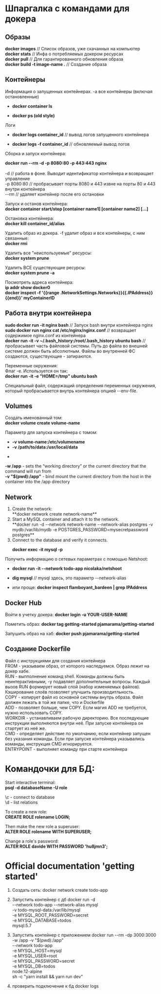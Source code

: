 # Шпаргалка с командами для докера

<h2>Образы</h2>

**docker images** // Список образов, уже скачанных на компьютер<br>
**docker stats** // Инфа о потребляемых докером ресурсах<br>
**docker pull** // Для гарантированного обновления образа<br>
**docker build -t image-name .** // Создание образа


<h2>Контейнеры</h2>
Информация о запущенных контейнерах. -a все контейнеры (включая остановленные)
<ul>
<li>

**docker container ls**</li>
<li>

**docker ps (old style)**</li>
</ul>

Логи
<ul>

<li>

**docker logs container_id** // вывод логов запущенного контейнера</li>
<li>

**docker logs -f container_id** // обновляемый вывод логов</li>
</ul>

Сборка и запуск контейнера:


**docker run --rm -d -p 8080:80 -p 443:443 nginx**<br>  
-d // работа в фоне. Выводит идентификатор контейнера и возвращает управление<br>
-p 8080:80 // пробрасывает порты 8080 и 443 извне на порты 80 и 443 внутри контейнера<br>
--rm // удаляет контейнер после его остановки<br>

Запуск и останов контейнера:<br>
**docker container start/stop [container name1] [container name2] [...]**

Остановка контейнера:<br>
**docker kill container_id/alias**

Удалить образ из докера. -f удалит образ и все контейнеры, с ним связанные:<br>
**docker rmi <imagename>**

Удалить все "неиспользуемые" ресурсы:<br>
**docker system prune**

Удалить ВСЕ существующие ресурсы:<br>
**docker system prune -a**


Посмотреть адреса контейнера:<br>
**ip addr show docker0**<br>
**docker inspect -f '{{range .NetworkSettings.Networks}}{{.IPAddress}}{{end}}' myContainerID**

<h2>Работа внутри контейнера</h2>

**sudo docker run -it nginx bash** // Запуск bash внутри контейнера nginx <br>
**sudo docker run nginx cat /etc/nginx/nginx.conf** // возвращает содержимое nginx.conf из контейнера<br>
**docker run -it -v ~/.bash_history:/root/.bash_history ubuntu bash** // пробрасывает часть файловой системы. Путь до файла во внешней системе должен быть абсолютным. Файлы во внутренней ФС создаются, существующие - затираются.<br>

Переменные окружения:<br>
Флаг -e. Используется он так:<br>
**docker run -it -e "HOME=/tmp" ubuntu bash**

Специальный файл, содержащий определения переменных окружения, который пробрасывается внутрь контейнера опцией --env-file.



<h2>Volumes</h2>

Создать именованный том:<br>
**docker volume create volume-name**<br>

Параметр для запуска контейнера с томом:<br>
<ul>

**<li>-v volume-name:/etc/volumename</li>**
**<li>-v /path/to/data:/usr/local/data**<li>
</ul>

**-w /app** - sets the “working directory” or the current directory that the command will run from<br>
**-v "$(pwd):/app"** - bind mount the current directory from the host in the container into the /app directory<br>

<h2>Network</h2>
<ol>
<li>Create the network:<br>
**docker network create network-name**</li>

<li>Start a MySQL container and attach it to the network.<br>
**docker run -d --network network-name --network-alias postgres -v mydb:/var/lib/mydb -e POSTGRES_PASSWORD=mysecretpassword postgres**</li>

<li>Сonnect to the database and verify it connects.<br>

**docker exec -it <mysql-container-id> mysql -p</li>**
</ol>

Получить информацию о сетевых параметрах с помощью Netshoot:<br>
<ul>
<li>

**docker run -it --network todo-app nicolaka/netshoot**</li>

<li>

**dig mysql** // mysql здесь, это параметр --network-alias</li>

<li>

или проще: **docker inspect flamboyant_bardeen | grep IPAddress**</li>
</ul>


<h2>Docker Hub</h2>

Войти в учетку докера:
**docker login -u YOUR-USER-NAME**

Пометить образ:
**docker tag getting-started pjamarama/getting-started**

Запушить образ на хаб:
**docker push pjamarama/getting-started**


<h2>Создание Dockerfile</h2> 
Файл с инструкциями для создания контейнера<br>
FROM - указываем образ, от которого наследуемся. Образ лежит на докер хабе.<br>
RUN - выпполнение команд shell. Команды должны быть неинтерактивными, -y подавляет дополнительные вопросы. Каждый вызов RUN формирует новый слой (набор изменяемых файлов). Кэширование слоёв позволяет улучшить производитльность.<br>
COPY - копирует файл из основной системы внутрь образа. Файл должен лежать в той же папке, что и Dockerfile<br>
ADD - позволяет больше, чем COPY. Если магия ADD не требуется, нужно использовать COPY.<br>
WORKDIR - устанавливаем рабочую директорию. Все последующие инструкции выполняются внутри неё. При запуске контейнера он стартует из неё же.<br>
CMD - определяет действие по умолчанию, если контейнер запущен без указания команды. Если при запуске контейнера указывались команды, инструкция CMD игнорируется.<br>
ENTRYPOINT - выполняет команду при старте контейнера



# Командочки для БД:

Start interactive terminal:<br>
**psql -d databaseName -U role**

\c - connect to database<br>
\d - list relations<br>

To create a new role:<br>
**CREATE ROLE rolename LOGIN;**

Then make the new role a superuser:<br>
**ALTER ROLE rolename WITH SUPERUSER;**

Change a role's password:<br>
**ALTER ROLE davide WITH PASSWORD 'hu8jmn3';**




# Official documentation 'getting started'
1. Создать сеть:
docker network create todo-app

2. Запустить контейнер с дб
docker run -d \
     --network todo-app --network-alias mysql \
     -v todo-mysql-data:/var/lib/mysql \
     -e MYSQL_ROOT_PASSWORD=secret \
     -e MYSQL_DATABASE=todos \
     mysql:5.7

3. Запустить контейнер с приложением
docker run --rm -dp 3000:3000 \
   -w /app -v "$(pwd):/app" \
   --network todo-app \
   -e MYSQL_HOST=mysql \
   -e MYSQL_USER=root \
   -e MYSQL_PASSWORD=secret \
   -e MYSQL_DB=todos \
   node:12-alpine \
   sh -c "yarn install && yarn run dev"

4. проверить подключение к бд
docker logs <container-id>
